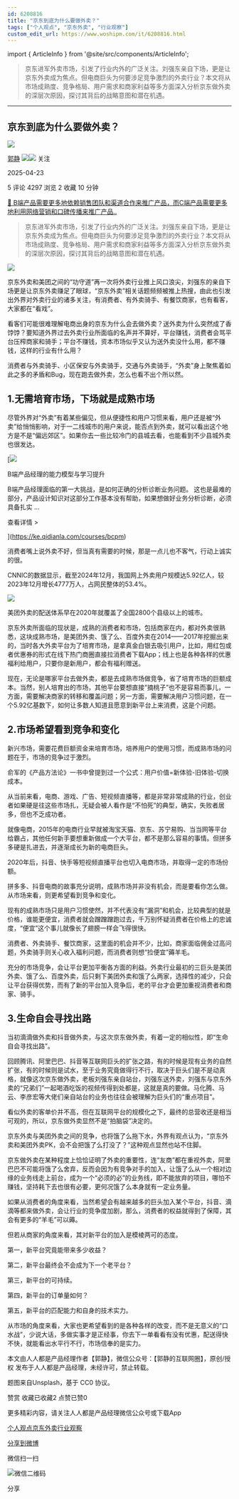 ```yaml
---
id: 6208816
title: "京东到底为什么要做外卖？"
tags: ["个人观点", "京东外卖", "行业观察"]
custom_edit_url: https://www.woshipm.com/it/6208816.html
---
```

import { ArticleInfo } from '@site/src/components/ArticleInfo';

<ArticleInfo
    author="郭静"
    authorLink="https://www.woshipm.com/u/138560"
    published="2025-04-23"
    views={4297}
    comments={5}
    collects={2}
/>

> 京东进军外卖市场，引发了行业内外的广泛关注。刘强东亲自下场，更是让京东外卖成为焦点。但电商巨头为何要涉足竞争激烈的外卖行业？本文将从市场成熟度、竞争格局、用户需求和商家利益等多方面深入分析京东做外卖的深层次原因，探讨其背后的战略意图和潜在机遇。

---

## 京东到底为什么要做外卖？

[![](https://image.woshipm.com/wp-files/2016/12/37DFMO9nhXlutcl3ItzS.jpg!/both/72x72)](https://www.woshipm.com/u/138560)

[郭静](https://www.woshipm.com/u/138560) ![](https://static.woshipm.com/tag/1121_1@2x.png)![](https://static.woshipm.com/tag/2105_1@2x.png) 关注

2025-04-23

5 评论 4297 浏览 2 收藏 10 分钟

[🔗 B端产品需要更多地依赖销售团队和渠道合作来推广产品，而C端产品需要更多地利用网络营销和口碑传播来推广产品..](https://ke.qidianla.com/courses/bcpm)

> 京东进军外卖市场，引发了行业内外的广泛关注。刘强东亲自下场，更是让京东外卖成为焦点。但电商巨头为何要涉足竞争激烈的外卖行业？本文将从市场成熟度、竞争格局、用户需求和商家利益等多方面深入分析京东做外卖的深层次原因，探讨其背后的战略意图和潜在机遇。

![](https://image.woshipm.com/2024/10/09/8a903c76-85e8-11ef-a14e-00163e142b65.png)

京东外卖和美团之间的“功守道”再一次将外卖行业推上风口浪尖，刘强东的亲自下场更是让京东外卖赚足了眼球，“京东外卖”相关话题频频被推上热搜，由此也引发出外界对外卖行业的诸多关注，有消费者、有外卖骑手、有餐饮商家，也有看客，大家都在“看戏”。

看客们可能很难理解电商出身的京东为什么会去做外卖？送外卖为什么突然成了香饽饽？要知道外界过去外卖行业所面临的名声并不算好，平台赚钱，消费者会骂平台压榨商家和骑手；平台不赚钱，资本市场似乎又认为送外卖没什么用，都不赚钱，这样的行业有什么用？

消费者与外卖骑手、小区保安与外卖骑手，交通与外卖骑手，“外卖”身上聚焦着如此之多的矛盾和Bug，现在跑去做外卖，怎么也看不出个所以然。

## 1.无需培育市场，下场就是成熟市场

尽管外界对“外卖”有着某些偏见，但从便捷性和用户习惯来看，用户还是被“外卖”给悄悄影响，对于一二线城市的用户来说，能否点到外卖，就可以看出这个地方是不是“偏远郊区”。如果你去一些比较冷门的县城去看，也能看到不少县城外卖也很发达。

[![](https://image.woshipm.com/2023/08/02/1554eea8-30e3-11ee-88e7-00163e0b5ff3.png)

B端产品经理的能力模型与学习提升

B端产品经理面临的第一大挑战，是如何正确的分析诊断业务问题。 这也是最难的部分，产品设计知识对这部分工作基本没有帮助，如果想做好业务分析诊断，必须具备扎实 ...

查看详情 >

](https://ke.qidianla.com/courses/bcpm)

消费者嘴上说外卖不好，但当真有需要的时候，那是一点儿也不客气，行动上诚实的很。

CNNIC的数据显示，截至2024年12月，我国网上外卖用户规模达5.92亿人，较2023年12月增长4777万人，占网民整体的53.4%。

![](https://image.woshipm.com/2025/04/23/b7d26332-1ffb-11f0-9b1e-00163e09d72f.png)

美团外卖的配送体系早在2020年就覆盖了全国2800个县级以上的城市。

京东外卖所面临的现状是，成熟的消费者和市场，包括商家在内，都对外卖很熟悉，这块成熟市场，是美团外卖、饿了么、百度外卖在2014——2017年挖掘出来的，当时各大外卖平台为了培育市场，是拿真金白银去吸引用户，比如，用红包或者优惠券的形式在线下热门商圈直接拉消费者下载App；线上也是各种各样的优惠福利给用户，只要你是新用户，都会有福利赠送。

现在，无论是哪家平台去做外卖，都是去成熟市场做竞争，省了培育市场的巨额成本。当然，别人培育出的市场，其他平台要想直接“摘桃子”也不是容易而事儿，一方面，需要解决商家的转移和覆盖问题；另一方面，需要解决用户习惯问题，在一个5.92亿基数下，如何让多数人知道且愿意到新平台上来消费，这是个问题。

## 2.市场希望看到竞争和变化

新兴市场，需要花费巨额资金来培育市场，培养用户的使用习惯，而成熟市场的问题在于，市场的竞争过于激烈。

俞军的《产品方法论》一书中曾提到过一个公式：用户价值=新体验-旧体验-切换成本。

从当前来看，电商、游戏、广告、短视频直播等，都是非常非常成熟的行业，创业者如果硬是往这些市场扎，无疑会被人看作是“不怕死”的典型，确实，失败者居多，但也不乏成功者。

就像电商，2015年的电商行业早就被淘宝天猫、京东、苏宁易购、当当网等平台给霸占，其他任何新手要想重新做成一个大平台，都不是那么容易的事情。但拼多多硬是扎进去，并逐渐成长为新的电商巨头。

2020年后，抖音、快手等短视频直播平台也切入电商市场，并取得一定的市场份额。

拼多多、抖音电商的故事充分说明，成熟市场并非没有机会，而是要看你怎么做。从市场来看，则更希望看到竞争和变化。

现有的成熟市场只是用户习惯使然，并不代表没有“漏洞”和机会，比较典型的就是价格，谁能更便宜，消费者就会蹭蹭蹭跑过去，千万别怀疑消费者在价格上的忠诚度，“便宜”这个事儿就像长了翅膀一样会飞得很快。

消费者、外卖骑手、餐饮商家，这里面的机会并不少，比如，商家面临佣金过高问题，外卖骑手则关心收入福利问题，而消费者则想“捡便宜”薅羊毛。

充分的市场竞争，会让平台更加平衡各方面的利益。外卖行业最初的三巨头是美团外卖、饿了么、百度外卖，后只剩下美团外卖和饿了么两家，选择性的减少，只会让平台获得优势，而有了新的平台加入竞争后，老的平台才会更加重视消费者和商家、骑手。

## 3.生命自会寻找出路

当初滴滴做外卖和抖音做外卖，与这次京东做外卖，有着一定的相似性，即“生命自会寻找出路”。

回顾腾讯、阿里巴巴、抖音等互联网巨头的扩张之路，有的时候是现有业务的自然扩张，有的时候则是试水，至于业务究竟做得行不行，取决于巨头们是不是动真格，就像这次京东做外卖，老板刘强东亲自站台，刘强东送外卖，刘强东与京东外卖的“兄弟们”一起喝酒吃饭的视频传得到处都是，这就是真的要做。马化腾、马云、李彦宏等大佬们亲自站台的业务也往往会被理解为巨头们的“重点项目”。

看似外卖的客单价并不高，但在互联网平台的规模化之下，最终的总营收还是相当可观的，所以，京东做外卖显然不是“拍脑袋”决定的。

京东外卖与美团外卖之间的竞争，也将饿了么拖下水，外界有观点认为，“京东外卖和美团外卖PK，会不会把饿了么打没了？”这种观点显然也站不住脚。

京东做外卖在某种程度上恰恰证明了外卖的重要性，连“友商”都在重视外卖，阿里巴巴不可能将饿了么舍弃，反而会因为有竞争对手的加入，让饿了么从一个相对边缘的业务线走上前台，成为一个“必须的必”的业务线，即不能放弃的项目，哪怕不赚钱，坚持耗下去也很有必要，更何况饿了么本身就有一定业务量。

如果从消费者的角度来看，当然希望会有越来越多的巨头加入某个平台，抖音、滴滴等都来做外卖，会让行业的竞争度加剧，那么，消费者的权益就得到了保障，其会有更多的“羊毛”可以薅。

但若从商家的角度来看，其对新平台的加入是模棱两可的态度。

第一，新平台究竟能带来多少收益？

第二，新平台最终会不会成为下一个老平台？

第三，新平台的可持续。

第四，新平台的订单量如何？

第五，新平台的匹配能力和自身的技术实力。

从市场的角度来看，大家也更希望看到的是各种各样的改变，而不是无意义的“口水战”，少说大话，多做实事才是正经事，你去下一单看看有没有优惠，配送得快不快，就能看出水平行不行，市场信奉的是实力。

本文由人人都是产品经理作者【郭静】，微信公众号：【郭静的互联网圈】，原创/授权 发布于人人都是产品经理，未经许可，禁止转载。

题图来自Unsplash，基于 CC0 协议。

赞赏 收藏已收藏2 点赞已赞0

更多精彩内容，请关注人人都是产品经理微信公众号或下载App

[个人观点](https://www.woshipm.com/tag/%e4%b8%aa%e4%ba%ba%e8%a7%82%e7%82%b9)[京东外卖](https://www.woshipm.com/tag/%e4%ba%ac%e4%b8%9c%e5%a4%96%e5%8d%96)[行业观察](https://www.woshipm.com/tag/%e8%a1%8c%e4%b8%9a%e8%a7%82%e5%af%9f)

[分享到微博](https://service.weibo.com/share/share.php?appkey=2775287854&title=京东到底为什么要做外卖？&url=https://www.woshipm.com/it/6208816.html&pic=https://image.woshipm.com/2024/10/09/8a903c76-85e8-11ef-a14e-00163e142b65.png)

微信扫一扫

![微信二维码](https://api.pwmqr.com/qrcode/create/?url=https://www.woshipm.com/it/6208816.html)

分享